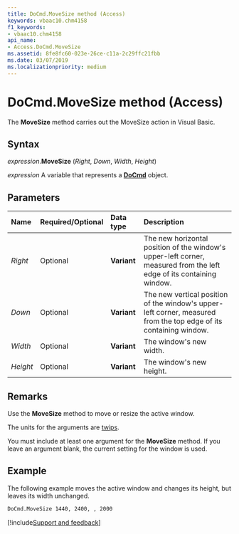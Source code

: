 ```yaml
---
title: DoCmd.MoveSize method (Access)
keywords: vbaac10.chm4158
f1_keywords:
- vbaac10.chm4158
api_name:
- Access.DoCmd.MoveSize
ms.assetid: 8fe8fc60-023e-26ce-c11a-2c29ffc21fbb
ms.date: 03/07/2019
ms.localizationpriority: medium
---
```



# DoCmd.MoveSize method (Access)

The **MoveSize** method carries out the MoveSize action in Visual Basic.


## Syntax

_expression_.**MoveSize** (_Right_, _Down_, _Width_, _Height_)

_expression_ A variable that represents a **[DoCmd](Access.DoCmd.md)** object.


## Parameters

|Name|Required/Optional|Data type|Description|
|:-----|:-----|:-----|:-----|
| _Right_|Optional|**Variant**|The new horizontal position of the window's upper-left corner, measured from the left edge of its containing window.|
| _Down_|Optional|**Variant**|The new vertical position of the window's upper-left corner, measured from the top edge of its containing window.|
| _Width_|Optional|**Variant**|The window's new width.|
| _Height_|Optional|**Variant**|The window's new height.|

## Remarks

Use the **MoveSize** method to move or resize the active window.

The units for the arguments are [twips](../language/glossary/vbe-glossary.md#twip).

You must include at least one argument for the **MoveSize** method. If you leave an argument blank, the current setting for the window is used.


## Example

The following example moves the active window and changes its height, but leaves its width unchanged.

```vb
DoCmd.MoveSize 1440, 2400, , 2000
```




[!include[Support and feedback](~/includes/feedback-boilerplate.md)]
